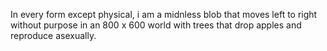 In every form except physical, i am a midnless blob that moves left to right without purpose in an 800 x 600 world with trees that drop apples and reproduce asexually.